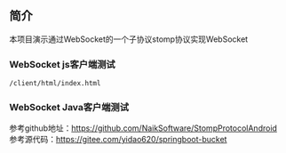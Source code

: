## 简介
本项目演示通过WebSocket的一个子协议stomp协议实现WebSocket

### WebSocket js客户端测试

```
/client/html/index.html
```

### WebSocket Java客户端测试

参考github地址：<https://github.com/NaikSoftware/StompProtocolAndroid>  
参考源代码：<https://gitee.com/yidao620/springboot-bucket>
